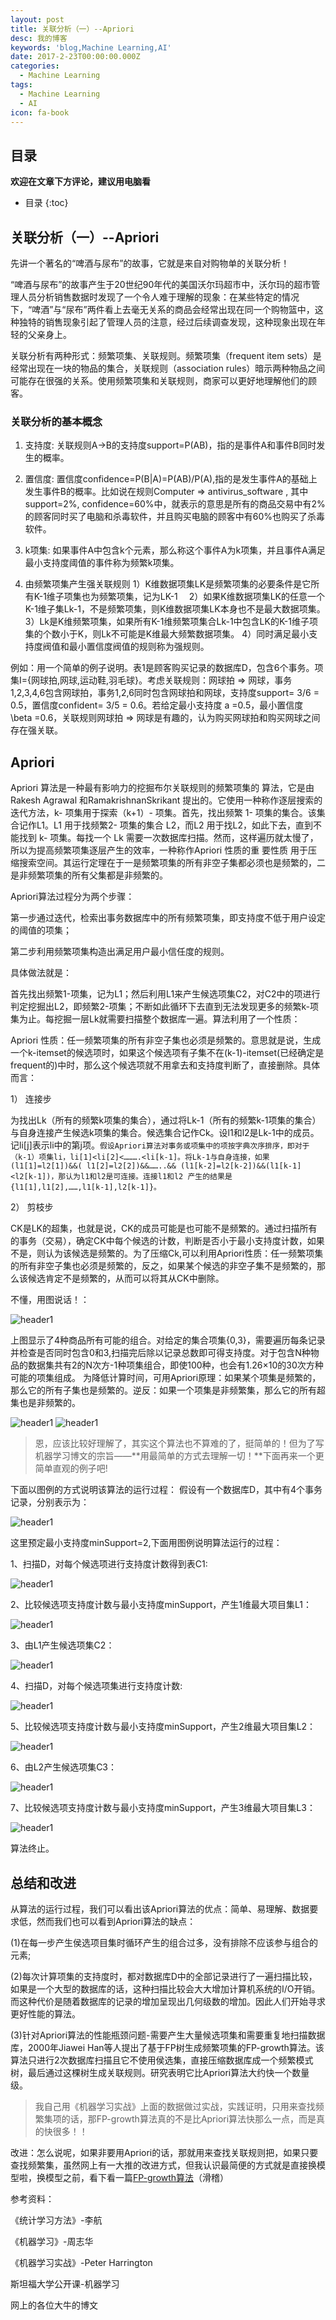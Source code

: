 ```yaml
---
layout: post
title: 关联分析（一）--Apriori
desc: 我的博客
keywords: 'blog,Machine Learning,AI'
date: 2017-2-23T00:00:00.000Z
categories:
  - Machine Learning
tags:
  - Machine Learning
  - AI
icon: fa-book
---
```



## 目录
**欢迎在文章下方评论，建议用电脑看**

* 目录
{:toc}


## 关联分析（一）--Apriori

先讲一个著名的“啤酒与尿布”的故事，它就是来自对购物单的关联分析！

“啤酒与尿布”的故事产生于20世纪90年代的美国沃尔玛超市中，沃尔玛的超市管理人员分析销售数据时发现了一个令人难于理解的现象：在某些特定的情况下，“啤酒”与“尿布”两件看上去毫无关系的商品会经常出现在同一个购物篮中，这种独特的销售现象引起了管理人员的注意，经过后续调查发现，这种现象出现在年轻的父亲身上。

关联分析有两种形式：频繁项集、关联规则。频繁项集（frequent item sets）是经常出现在一块的物品的集合，关联规则（association rules）暗示两种物品之间可能存在很强的关系。使用频繁项集和关联规则，商家可以更好地理解他们的顾客。



### 关联分析的基本概念
1. 支持度:
关联规则A->B的支持度support=P(AB)，指的是事件A和事件B同时发生的概率。

2. 置信度:
置信度confidence=P(B|A)=P(AB)/P(A),指的是发生事件A的基础上发生事件B的概率。比如说在规则Computer => antivirus_software , 其中 support=2%, confidence=60%中，就表示的意思是所有的商品交易中有2%的顾客同时买了电脑和杀毒软件，并且购买电脑的顾客中有60%也购买了杀毒软件。

3. k项集:
如果事件A中包含k个元素，那么称这个事件A为k项集，并且事件A满足最小支持度阈值的事件称为频繁k项集。

4. 由频繁项集产生强关联规则
1）K维数据项集LK是频繁项集的必要条件是它所有K-1维子项集也为频繁项集，记为LK-1　
2）如果K维数据项集LK的任意一个K-1维子集Lk-1，不是频繁项集，则K维数据项集LK本身也不是最大数据项集。
3）Lk是K维频繁项集，如果所有K-1维频繁项集合Lk-1中包含LK的K-1维子项集的个数小于K，则Lk不可能是K维最大频繁数据项集。
4）同时满足最小支持度阀值和最小置信度阀值的规则称为强规则。

例如：用一个简单的例子说明。表1是顾客购买记录的数据库D，包含6个事务。项集I={网球拍,网球,运动鞋,羽毛球}。考虑关联规则：网球拍 => 网球，事务1,2,3,4,6包含网球拍，事务1,2,6同时包含网球拍和网球，支持度support= 3/6 = 0.5，置信度confident= 3/5 = 0.6。若给定最小支持度 a =0.5，最小置信度 \beta =0.6，关联规则网球拍 => 网球是有趣的，认为购买网球拍和购买网球之间存在强关联。

## Apriori

Apriori 算法是一种最有影响力的挖掘布尔关联规则的频繁项集的 算法，它是由Rakesh Agrawal 和RamakrishnanSkrikant 提出的。它使用一种称作逐层搜索的迭代方法，k- 项集用于探索（k+1）- 项集。首先，找出频繁 1- 项集的集合。该集合记作L1。L1 用于找频繁2- 项集的集合 L2，而L2 用于找L2，如此下去，直到不能找到 k- 项集。每找一个 Lk 需要一次数据库扫描。然而，这样遍历就太慢了，所以为提高频繁项集逐层产生的效率，一种称作Apriori 性质的重 要性质 用于压缩搜索空间。其运行定理在于一是频繁项集的所有非空子集都必须也是频繁的，二是非频繁项集的所有父集都是非频繁的。

Apriori算法过程分为两个步骤：

第一步通过迭代，检索出事务数据库中的所有频繁项集，即支持度不低于用户设定的阈值的项集；

第二步利用频繁项集构造出满足用户最小信任度的规则。

具体做法就是：

首先找出频繁1-项集，记为L1；然后利用L1来产生候选项集C2，对C2中的项进行判定挖掘出L2，即频繁2-项集；不断如此循环下去直到无法发现更多的频繁k-项集为止。每挖掘一层Lk就需要扫描整个数据库一遍。算法利用了一个性质：

Apriori 性质：任一频繁项集的所有非空子集也必须是频繁的。意思就是说，生成一个k-itemset的候选项时，如果这个候选项有子集不在(k-1)-itemset(已经确定是frequent的)中时，那么这个候选项就不用拿去和支持度判断了，直接删除。具体而言：

1） 连接步

为找出Lk（所有的频繁k项集的集合），通过将Lk-1（所有的频繁k-1项集的集合）与自身连接产生候选k项集的集合。候选集合记作Ck。设l1和l2是Lk-1中的成员。记li[j]表示li中的第j项。`假设Apriori算法对事务或项集中的项按字典次序排序，即对于（k-1）项集li，li[1]<li[2]<……….<li[k-1]。将Lk-1与自身连接，如果(l1[1]=l2[1])&&( l1[2]=l2[2])&&……..&& (l1[k-2]=l2[k-2])&&(l1[k-1]<l2[k-1])，那认为l1和l2是可连接。连接l1和l2 产生的结果是{l1[1],l1[2],……,l1[k-1],l2[k-1]}。`

2） 剪枝步

CK是LK的超集，也就是说，CK的成员可能是也可能不是频繁的。通过扫描所有的事务（交易），确定CK中每个候选的计数，判断是否小于最小支持度计数，如果不是，则认为该候选是频繁的。为了压缩Ck,可以利用Apriori性质：任一频繁项集的所有非空子集也必须是频繁的，反之，如果某个候选的非空子集不是频繁的，那么该候选肯定不是频繁的，从而可以将其从CK中删除。

不懂，用图说话！：


<img src="{{ site.img_path }}/Machine Learning/apriori1.jpg" alt="header1" style="height:auto!important;width:auto%;max-width:1020px;"/>


上图显示了4种商品所有可能的组合。对给定的集合项集{0,3}，需要遍历每条记录并检查是否同时包含0和3,扫描完后除以记录总数即可得支持度。对于包含N种物品的数据集共有2的N次方-1种项集组合，即使100种，也会有1.26×10的30次方种可能的项集组成。
为降低计算时间，可用Apriori原理：如果某个项集是频繁的，那么它的所有子集也是频繁的。逆反：如果一个项集是非频繁集，那么它的所有超集也是非频繁的。


<img src="{{ site.img_path }}/Machine Learning/apriori2.jpg" alt="header1" style="height:auto!important;width:auto%;max-width:1020px;"/>



<img src="{{ site.img_path }}/Machine Learning/apriori3.jpg" alt="header1" style="height:auto!important;width:auto%;max-width:1020px;"/>


>恩，应该比较好理解了，其实这个算法也不算难的了，挺简单的！但为了写机器学习博文的宗旨——**用最简单的方式去理解一切！**下面再来一个更简单直观的例子吧!


下面以图例的方式说明该算法的运行过程： 假设有一个数据库D，其中有4个事务记录，分别表示为：


<img src="{{ site.img_path }}/Machine Learning/apriori4.jpg" alt="header1" style="height:auto!important;width:auto%;max-width:1020px;"/>


这里预定最小支持度minSupport=2,下面用图例说明算法运行的过程：

1、扫描D，对每个候选项进行支持度计数得到表C1:


<img src="{{ site.img_path }}/Machine Learning/apriori5.jpg" alt="header1" style="height:auto!important;width:auto%;max-width:1020px;"/>




2、比较候选项支持度计数与最小支持度minSupport，产生1维最大项目集L1：


<img src="{{ site.img_path }}/Machine Learning/apriori6.jpg" alt="header1" style="height:auto!important;width:auto%;max-width:1020px;"/>


3、由L1产生候选项集C2：


<img src="{{ site.img_path }}/Machine Learning/apriori7.jpg" alt="header1" style="height:auto!important;width:auto%;max-width:1020px;"/>


4、扫描D，对每个候选项集进行支持度计数:


<img src="{{ site.img_path }}/Machine Learning/apriori8.jpg" alt="header1" style="height:auto!important;width:auto%;max-width:1020px;"/>


5、比较候选项支持度计数与最小支持度minSupport，产生2维最大项目集L2：


<img src="{{ site.img_path }}/Machine Learning/apriori9.jpg" alt="header1" style="height:auto!important;width:auto%;max-width:1020px;"/>


6、由L2产生候选项集C3：


<img src="{{ site.img_path }}/Machine Learning/apriori10.jpg" alt="header1" style="height:auto!important;width:auto%;max-width:1020px;"/>


7、比较候选项支持度计数与最小支持度minSupport，产生3维最大项目集L3：


<img src="{{ site.img_path }}/Machine Learning/apriori11.jpg" alt="header1" style="height:auto!important;width:auto%;max-width:1020px;"/>


算法终止。

## 总结和改进
从算法的运行过程，我们可以看出该Apriori算法的优点：简单、易理解、数据要求低，然而我们也可以看到Apriori算法的缺点：

(1)在每一步产生侯选项目集时循环产生的组合过多，没有排除不应该参与组合的元素;

(2)每次计算项集的支持度时，都对数据库D中的全部记录进行了一遍扫描比较，如果是一个大型的数据库的话，这种扫描比较会大大增加计算机系统的I/O开销。而这种代价是随着数据库的记录的增加呈现出几何级数的增加。因此人们开始寻求更好性能的算法。

(3)针对Apriori算法的性能瓶颈问题-需要产生大量候选项集和需要重复地扫描数据库，2000年Jiawei Han等人提出了基于FP树生成频繁项集的FP-growth算法。该算法只进行2次数据库扫描且它不使用侯选集，直接压缩数据库成一个频繁模式树，最后通过这棵树生成关联规则。研究表明它比Apriori算法大约快一个数量级。

>我自己用《机器学习实战》上面的数据做过实战，实践证明，只用来查找频繁集项的话，那FP-growth算法真的不是比Apriori算法快那么一点，而是真的快很多！！

改进：怎么说呢，如果非要用Apriori的话，那就用来查找关联规则把，如果只要查找频繁集，虽然网上有一大推的改进方式，但我认识最简便的方式就是直接换模型啦，换模型之前，看下看一篇[FP-growth算法]()（滑稽）


参考资料：





《统计学习方法》-李航<br>

《机器学习》-周志华<br>

《机器学习实战》-Peter Harrington<br>

斯坦福大学公开课-机器学习<br>

网上的各位大牛的博文<br>



  <!-- 多说评论框 start -->

  <div class="ds-thread" data-thread-key="201702235" data-title="Apriori" data-url=""></div>

<!-- 多说评论框 end -->

<!-- 多说公共JS代码 start (一个网页只需插入一次) -->

<script type="text/javascript">

var duoshuoQuery = {short_name:"yzhhome"};

  (function() {

    var ds = document.createElement('script');

    ds.type = 'text/javascript';ds.async = true;

    ds.src = (document.location.protocol == 'https:' ? 'https:' : 'http:') + '//static.duoshuo.com/embed.js';

    ds.charset = 'UTF-8';

    (document.getElementsByTagName('head')[0] 

     || document.getElementsByTagName('body')[0]).appendChild(ds);

  })();

  </script>





